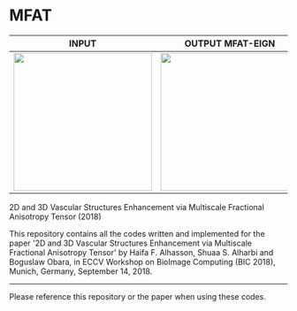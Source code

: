 # MFAT

| INPUT  | OUTPUT MFAT-EIGN | OUTPUT MFAT-PROBABILITY |
| ------------- | ------------- | ------------- |
| <img src="https://user-images.githubusercontent.com/43176622/45551155-dcf24b00-b824-11e8-85d9-817e5f2c67f1.jpg" width="250">  | <img src="https://user-images.githubusercontent.com/43176622/45551064-a7e5f880-b824-11e8-9236-90119c02f51e.png" width="250">  | <img src="https://user-images.githubusercontent.com/43176622/45550997-71a87900-b824-11e8-9a19-644f4e0700f4.png" width="250"> |


2D and 3D Vascular Structures Enhancement via Multiscale Fractional Anisotropy Tensor (2018)

This repository contains all the codes written and implemented for the paper 
'2D and 3D Vascular Structures Enhancement via Multiscale Fractional Anisotropy Tensor' by Haifa F. Alhasson, Shuaa S. Alharbi and Boguslaw Obara, in ECCV Workshop on BioImage Computing (BIC 2018), Munich, Germany, September 14, 2018.

************
Please reference this repository or the paper when using these codes. 
